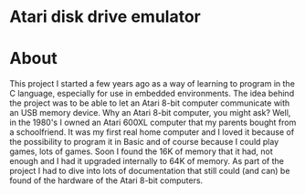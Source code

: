 # Atari disk drive emulator
# About

This project I started a few years ago as a way of learning to program in the C language, especially for use in embedded environments.
The idea behind the project was to be able to let an Atari 8-bit computer communicate with an USB memory device.
Why an Atari 8-bit computer, you might ask? Well, in the 1980's I owned an Atari 600XL computer that my parents bought from a schoolfriend.
It was my first real home computer and I loved it because of the possibility to program it in Basic and of course because I could play games, lots of games.
Soon I found the 16K of memory that it had, not enough and I had it upgraded internally to 64K of memory.
As part of the project I had to dive into lots of documentation that still could (and can) be found of the hardware of the Atari 8-bit computers.
